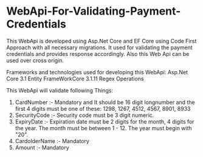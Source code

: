 # WebApi-For-Validating-Payment-Credentials
This WebApi is developed using Asp.Net Core and EF Core using Code First Approach with all necessary migrations. 
It used for validating the payment credentials and provides response accordingly.
Also  this Web Api can be used over cross origin. 

Frameworks and technologies used for developing this WebApi:
Asp.Net Core 3.1
Entity FrameWorkCore 3.1.11
Regex Operations

This WebApi will validate following Things:
1. CardNumber :- Mandatory and It should be 16 digit longnumber and the first 4 digits must be one of these: 1298, 1267, 4512, 4567, 8901, 8933
2. SecurityCode :- Security code must be 3 digit numeric.
3. ExpiryDate :- Expiration date must be 2 digits for the month, 4 digits for the year. The month must be between 1 - 12. The year must begin with "20".
4. CardolderName :- Mandatory
5. Amount :- Mandatory

